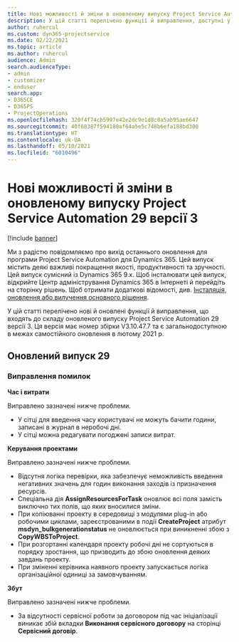 ```yaml
---
title: Нові можливості й зміни в оновленому випуску Project Service Automation 29 версії 3
description: У цій статті перелічено функції й виправлення, доступні у випуску Project Service Automation 29, версії 3.
author: ruhercul
ms.custom: dyn365-projectservice
ms.date: 02/22/2021
ms.topic: article
ms.author: ruhercul
audience: Admin
search.audienceType:
- admin
- customizer
- enduser
search.app:
- D365CE
- D365PS
- ProjectOperations
ms.openlocfilehash: 320f4f74cb5997e42e2dc9e1d8c8a5ab95ae6647
ms.sourcegitcommit: 40f68387f594180af64a5e5c748b6efa188bd300
ms.translationtype: HT
ms.contentlocale: uk-UA
ms.lasthandoff: 05/10/2021
ms.locfileid: "6010496"
---
```

# <a name="whats-new-or-changed-in-project-service-automation-update-release-29-v3"></a>Нові можливості й зміни в оновленому випуску Project Service Automation 29 версії 3

[!include [banner](../includes/psa-now-project-operations.md)]

Ми з радістю повідомляємо про вихід останнього оновлення для програми Project Service Automation для Dynamics 365. Цей випуск містить деякі важливі покращення якості, продуктивності та зручності. Цей випуск сумісний із Dynamics 365 9.x. Щоб інсталювати цей випуск, відкрийте Центр адміністрування Dynamics 365 в Інтернеті й перейдіть на сторінку рішень. Щоб отримати додаткові відомості, див. [Інсталяція, оновлення або вилучення основного рішення](/power-platform/admin/install-remove-preferred-solution).

У цій статті перелічено нові й оновлені функції й виправлення, що входять до складу оновленого випуску Project Service Automation 29 версії 3. Ця версія має номер збірки V3.10.47.7 та є загальнодоступною в межах самостійного оновлення в лютому 2021 р.

## <a name="update-release-29"></a>Оновлений випуск 29

### <a name="bug-fixes"></a>Виправлення помилок

**Час і витрати**

Виправлено зазначені нижче проблеми.

- У сітці для введення часу користувачі не можуть бачити години, записані в журнал в неробочі дні.
- У сітці можна редагувати погоджені записи витрат.

**Керування проектами**

Виправлено зазначені нижче проблеми.

- Відсутня логіка перевірки, яка забезпечує неможливість введення негативних значень для годин виконання заходів із призначення ресурсів.
- Спеціальна дія **AssignResourcesForTask** оновлює всі поля замість виключно тих полів, що яких вносилися зміни.
- При копіюванні проекту в середовищі з модулями plug-in або робочими циклами, зареєстрованими в події **CreateProject** атрибут **msdyn_bulkgenerationstatus** не оновлюється при виникненні збою з **CopyWBSToProject**.
- При розгортанні календаря проекту робочі дні не сортуються в порядку зростання, що призводить до збою оновлення деяких завдань проекту.
- При зміненні керівника наявного проекту запускається логіка організаційної одиниці за замовчуванням.

**Збут**

Виправлено зазначені нижче проблеми.

- За відсутності сервісної роботи за договором під час ініціалізації виникає збій вкладки **Виконання сервісного договору** на сторінці **Сервісний договір**.